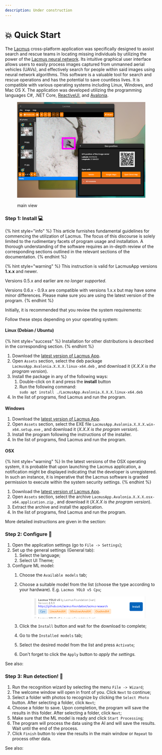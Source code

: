 ```yaml
---
description: Under construction
---
```


# 💥 Quick Start

The [Lacmus](https://github.com/lacmus-foundation/lacmus-app) cross-platform application was specifically designed to assist search and rescue teams in locating missing individuals by utilizing the power of the [Lacmus neural network](https://github.com/lacmus-foundation/lacmus). Its intuitive graphical user interface allows users to easily process images captured from unmanned aerial vehicles (UAVs), and effectively search for people within said images using neural network algorithms. This software is a valuable tool for search and rescue operations and has the potential to save countless lives. It is compatible with various operating systems including Linux, Windows, and Mac OS X. The application was developed utilizing the programming languages C#, .NET Core, [ReactiveUl](https://github.com/reactiveui/ReactiveUI), and [Avalonia](https://github.com/AvaloniaUI/Avalonia).

<figure><img src="../.gitbook/assets/lacmus-app-overview (1).png" alt=""><figcaption><p>main view</p></figcaption></figure>

### Step 1: Install 💻

{% hint style="info" %}
This article furnishes fundamental guidelines for commencing the utilization of Lacmus. The focus of this discourse is solely limited to the rudimentary facets of program usage and installation. A thorough understanding of the software requires an in-depth review of the corresponding sections outlined in the relevant sections of the documentation.
{% endhint %}

{% hint style="warning" %}
This instruction is valid for LacmusApp versions **1.x.x** and newer.

Versions 0.5.x and earlier are _no longer supported_.

Versions 0.6.x - 0.9.x are compatible with versions 1.x.x but may have some minor differences. Please make sure you are using the latest version of the program.
{% endhint %}

Initially, it is recommended that you review the system requirements:

Follow these steps depending on your operating system:

#### Linux (Debian / Ubuntu)

{% hint style="success" %}
Installation for other distributions is described in the corresponding section.
{% endhint %}

1. Download the [latest version of Lacmus App](https://github.com/lacmus-foundation/lacmus-app/releases).
2. Open `Assets` section, select the deb package `LacmusApp.Avalonia.X.X.X.linux-x64.deb` , and download it (_X.X.X is the program version_).
3. Install the package in any of the following ways:
   1. Double-click on it and press the **install** button
   2. Run the following command:\
      `sudo apt install ./LacmusApp.Avalonia.X.X.X.linux-x64.deb`
4. In the list of programs, find Lacmus and run the program.

#### Windows

1. Download the [latest version of Lacmus App](https://github.com/lacmus-foundation/lacmus-app/releases).
2. Open `Assets` section, select the EXE file `LacmusApp.Avalonia.X.X.X.win-x64.setup.exe` , and download it (_X.X.X is the program version_).
3. Install the program following the instructions of the installer.
4. In the list of programs, find Lacmus and run the program.

#### OSX

{% hint style="warning" %}
In the latest versions of the OSX operating system, it is probable that upon launching the Lacmus application, a notification might be displayed indicating that the developer is unregistered. In such an instance, it is imperative that the Lacmus software is granted permission to execute within the system security settings.
{% endhint %}

1. Download the [latest version of Lacmus App](https://github.com/lacmus-foundation/lacmus-app/releases).
2. Open `Assets` section, select the archive `LacmusApp.Avalonia.X.X.X.osx-x64.application.zip` , and download it (_X.X.X is the program version_).
3. Extract the archive and install the application.
4. In the list of programs, find Lacmus and run the program.

More detailed instructions are given in the section:

### Step 2: Configure 🔧

1. Open the application settings (go to `File -> Settings`);
2. Set up the general settings (General tab):
   1. Select the language;
   2. Select UI Theme;
3. Configure ML model:
   1. Choose the `Available models` tab;
   2.  Choose a suitable model from the list (choose the type according to your hardware). E.g. `Lacmus YOLO v5 Cpu`;

       <figure><img src="../.gitbook/assets/lacmus-model.png" alt=""><figcaption></figcaption></figure>
   3. Click the `Install` button and wait for the download to complete;
   4. Go to the `Installed models` tab;
   5. Select the desired model from the list and press `Activate`;
   6. Don't forget to click the `Apply` button to _apply the settings._

See also:

### Step 3: Run detection! 🎯

1. Run the recognition wizard by selecting the menu `File -> Wizard`;
2. The welcome window will open in front of you. Click `Next` to continue;
3. Select a folder with photos to recognize by clicking the `Select Photo` button. After selecting a folder, click `Next`;
4. Choose a folder to save. Upon completion, the program will save the results in this folder. After selecting a folder, click `Next`;
5. Make sure that the ML model is ready and click `Start Processing`;
6. The program will process the data using the AI and will save the results. Wait until the end of the process.
7. Click `Finish` button to view the results in the main window or `Repeat` to process other data.

See also:

